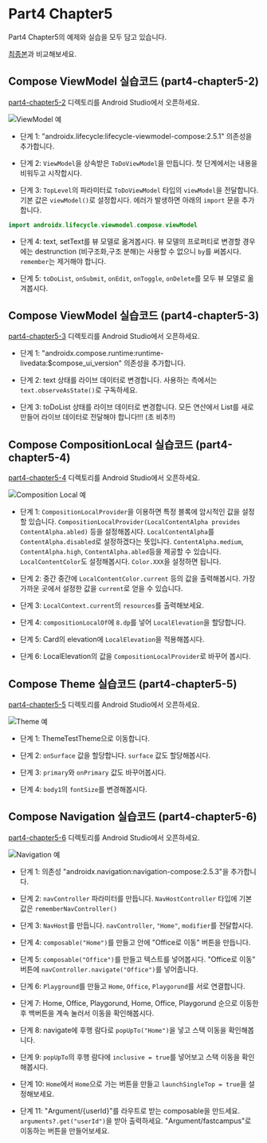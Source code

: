 # Part4 Chapter5

Part4 Chapter5의 예제와 실습을 모두 담고 있습니다.

[최종본](../../tree/final)과 비교해보세요.

## Compose ViewModel 실습코드 (part4-chapter5-2)

[part4-chapter5-2](part4-chapter5-2) 디렉토리를 Android Studio에서 오픈하세요.

![ViewModel 예](./screenshots/viewmodel.png)

 * 단계 1: "androidx.lifecycle:lifecycle-viewmodel-compose:2.5.1" 의존성을 추가합니다.

 * 단계 2: `ViewModel`을 상속받은 `ToDoViewModel`을 만듭니다. 첫 단계에서는 내용을 비워두고 시작합시다.

 * 단계 3: `TopLevel`의 파라미터로 `ToDoViewModel` 타입의 `viewModel`을
  전달합니다. 기본 값은 `viewModel()`로 설정합시다.
  에러가 발생하면 아래의 `import` 문을 추가합니다.

  ```kotlin
  import androidx.lifecycle.viewmodel.compose.viewModel
  ```

 * 단계 4: text, setText를 뷰 모델로 옮겨봅시다.
  뷰 모델의 프로퍼티로 변경할 경우에는 destrunction (비구조화,구조 분해)는 사용할
  수 없으니 `by`를 써봅시다. `remember`는 제거해야 합니다.

 * 단계 5: `toDoList`, `onSubmit`, `onEdit`, `onToggle`,
  `onDelete`를 모두 뷰 모델로 옮겨봅시다.

## Compose ViewModel 실습코드 (part4-chapter5-3)

[part4-chapter5-3](part4-chapter5-3) 디렉토리를 Android Studio에서 오픈하세요.

 * 단계 1: "androidx.compose.runtime:runtime-livedata:$compose_ui_version" 의존성을 추가합니다.

 * 단계 2: text 상태를 라이브 데이터로 변경합니다.
  사용하는 측에서는 `text.observeAsState()`로 구독하세요.

 * 단계 3: toDoList 상태를 라이브 데이터로 변경합니다.
  모든 연산에서 List를 새로 만들어 라이브 데이터로 전달해야 합니다!!!
  (초 비추!!)

## Compose CompositionLocal 실습코드 (part4-chapter5-4)

[part4-chapter5-4](part4-chapter5-4) 디렉토리를 Android Studio에서 오픈하세요.

![Composition Local 예](./screenshots/composition-local.png)

  * 단계 1: `CompositionLocalProvider`을 이용하면 특정 블록에 암시적인 값을 설정할 있습니다.
  `CompositionLocalProvider(LocalContentAlpha provides ContentAlpha.abled)`
  등을 설정해봅시다.
  `LocalContentAlpha`를 `ContentAlpha.disabled`로 설정하겠다는 뜻입니다.
  `ContentAlpha.medium`, `ContentAlpha.high`, `ContentAlpha.abled`등을
  제공할 수 있습니다.
  `LocalContentColor`도 설정해봅시다. `Color.XXX`을 설정하면 됩니다.

 * 단계 2: 중간 중간에 `LocalContentColor.current` 등의 값을 출력해봅시다.
  가장 가까운 곳에서 설정한 값을 `current`로 얻을 수 있습니다.

 * 단계 3: `LocalContext.current`의 `resources`를 출력해보세요.

 * 단계 4: `compositionLocalOf`에 `8.dp`를 넣어 `LocalElevation`을 할당합니다.

 * 단계 5: Card의 elevation에 `LocalElevation`을 적용해봅시다.
 * 단계 6: LocalElevation의 값을 `CompositionLocalProvider`로
  바꾸어 봅시다.

## Compose Theme 실습코드 (part4-chapter5-5)

[part4-chapter5-5](part4-chapter5-5) 디렉토리를 Android Studio에서 오픈하세요.

![Theme 예](./screenshots/theme.png)

 * 단계 1: ThemeTestTheme으로 이동합니다.

 * 단계 2: `onSurface` 값을 할당합니다.
   `surface` 값도 할당해봅시다.

 * 단계 3: `primary`와 `onPrimary` 값도 바꾸어봅시다.

 * 단계 4: `body1`의 `fontSize`를 변경해봅시다.

## Compose Navigation 실습코드 (part4-chapter5-6)

[part4-chapter5-6](part4-chapter5-6) 디렉토리를 Android Studio에서 오픈하세요.

![Navigation 예](./screenshots/navigation.png)

 * 단계 1: 의존성 "androidx.navigation:navigation-compose:2.5.3"을 추가합니다.

 * 단계 2: `navController` 파라미터를 만듭니다.
  `NavHostController` 타입에 기본 값은 `rememberNavController()`

 * 단계 3: `NavHost`를 만듭니다.
  `navController`, `"Home"`, `modifier`를 전달합시다.

 * 단계 4: `composable("Home")`를 만들고 안에 "Office로 이동" 버튼을
  만듭니다.

 * 단계 5: `composable("Office")`를 만들고 텍스트를 넣어봅시다.
  "Office로 이동" 버튼에 `navController.navigate("Office")`를
  넣어줍니다.

 * 단계 6: `Playground`를 만들고 `Home`, `Office`, `Playgorund`를
  서로 연결합니다.

 * 단계 7: Home, Office, Playgorund, Home, Office, Playgorund
  순으로 이동한 후 백버튼을 계속 눌러서 이동을 확인해봅시다.

 * 단계 8: navigate에 후행 람다로 `popUpTo("Home")`을 넣고 스택 이동을
  확인해봅니다.

 * 단계 9: `popUpTo`의 후행 람다에 `inclusive = true`를 넣어보고
  스택 이동을 확인해봅시다.

 * 단계 10: `Home`에서 `Home`으로 가는 버튼을 만들고
  `launchSingleTop = true`을 설정해보세요.

 * 단계 11: "Argument/{userId}"를 라우트로 받는
  composable을 만드세요.
  `arguments?.get("userId")`을 받아 출력하세요.
  "Argument/fastcampus"로 이동하는 버튼을 만들어보세요.